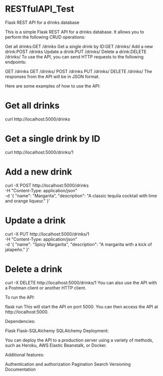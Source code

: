 # RESTfulAPI_Test
Flask REST API for a drinks database

This is a simple Flask REST API for a drinks database. It allows you to perform the following CRUD operations:

Get all drinks:GET /drinks
Get a single drink by ID:GET /drinks/<id>
Add a new drink:POST /drinks
Update a drink:PUT /drinks/<id>
Delete a drink:DELETE /drinks/<id>
To use the API, you can send HTTP requests to the following endpoints:

GET /drinks
GET /drinks/<id>
POST /drinks
PUT /drinks/<id>
DELETE /drinks/<id>
The responses from the API will be in JSON format.

Here are some examples of how to use the API:

# Get all drinks
curl http://localhost:5000/drinks

# Get a single drink by ID
curl http://localhost:5000/drinks/1

# Add a new drink
curl -X POST http://localhost:5000/drinks \
  -H "Content-Type: application/json" \
  -d '{
    "name": "Margarita",
    "description": "A classic tequila cocktail with lime and orange liqueur."
  }'

# Update a drink
curl -X PUT http://localhost:5000/drinks/1 \
  -H "Content-Type: application/json" \
  -d '{
    "name": "Spicy Margarita",
    "description": "A margarita with a kick of jalapeño."
  }'

# Delete a drink
curl -X DELETE http://localhost:5000/drinks/1
You can also use the API with a Postman client or another HTTP client.

To run the API:

flask run
This will start the API on port 5000. You can then access the API at http://localhost:5000.

Dependencies:

Flask
Flask-SQLAlchemy
SQLAlchemy
Deployment:

You can deploy the API to a production server using a variety of methods, such as Heroku, AWS Elastic Beanstalk, or Docker.

Additional features:

Authentication and authorization
Pagination
Search
Versioning
Documentation
